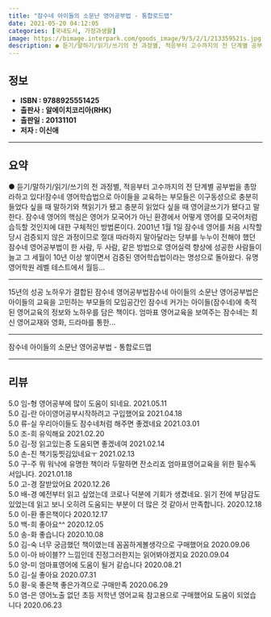 ```yaml
---
title: "잠수네 아이들의 소문난 영어공부법 - 통합로드맵"
date: 2021-05-20 04:12:05
categories: [국내도서, 가정과생활]
image: https://bimage.interpark.com/goods_image/9/5/2/1/213359521s.jpg
description: ● 듣기/말하기/읽기/쓰기의 전 과정별, 적응부터 고수까지의 전 단계별 공부법을 총망라하고 있다!잠수네 영어학습법으로 아이들을 교육하는 부모들은 이구동성으로 충분히 들었다 싶을 때 말하기와 책읽기가 됐고 충분히 읽었다 싶을 때 영어글쓰기가 됐다고 말한다. 잠수네 영어의 핵심은 영어가
---
```


## **정보**

- **ISBN : 9788925551425**
- **출판사 : 알에이치코리아(RHK)**
- **출판일 : 20131101**
- **저자 : 이신애**

------



## **요약**

●  듣기/말하기/읽기/쓰기의 전 과정별, 적응부터 고수까지의 전 단계별 공부법을 총망라하고 있다!잠수네 영어학습법으로 아이들을 교육하는 부모들은 이구동성으로 충분히 들었다 싶을 때 말하기와 책읽기가 됐고 충분히 읽었다 싶을 때 영어글쓰기가 됐다고 말한다. 잠수네 영어의 핵심은 영어가 모국어가 아닌 환경에서 어떻게 영어를 모국어처럼 습득할 것인지에 대한 구체적인 방법론이다. 2001년 1월 1일 잠수네 영어를 처음 시작할 당시 검증되지 않은 과정이므로 절대 따라하지 말아달라는 당부를 누누이 전해야 했던 잠수네 영어공부법이 한 사람, 두 사람, 같은 방법으로 영어실력 향상에 성공한 사람들이 늘고 그 세월이 10년 이상 쌓이면서 검증된 영어학습법이라는 명성으로 돌아왔다. 유명 영어학원 레벨 테스트에서 월등...

------

15년의 성공 노하우가 결합된 잠수네 영어공부법잠수네 아이들의 소문난 영어공부법은 아이들의 교육을 고민하는 부모들의 모임공간인 잠수네 커가는 아이들(잠수네)에 축적된 영어교육의 정보와 노하우를 담은 책이다. 엄마표 영어교육을 보여주는 잠수네는 최신 영어교재와 영화, 드라마를 통한... 

------


잠수네 아이들의 소문난 영어공부법 - 통합로드맵 

------


## **리뷰** 

5.0 임-형 영어공부에 많이 도움이 되네요. 2021.05.11 <br/>5.0 김-란 아이영어공부시작하려고 구입했어요 2021.04.18 <br/>5.0 류-실 우리아이들도 잠수네처럼 해주면 좋겠네요 2021.03.01 <br/>5.0 조-희 유익해요 2021.02.20 <br/>5.0 김-정 읽고있는중 도움되면 좋겠네여 2021.02.14 <br/>5.0 손-진 책기둥찟김있네요ㅜ 2021.02.13 <br/>5.0 구-주 뭐 워낙에 유명한 책이라 두말하면 잔소리죠
엄마표영어교육을 위한 필수독서입니다. 2021.01.18 <br/>5.0 고-경 잘받았어요 2020.12.26 <br/>5.0 배-경 예전부터 읽고 싶었는데 코로나 덕분에 기회가 생겼네요. 읽기 전에 부담감도 있었는데 읽고 보니 오히려 도움되는 부분이 더 많은 것 같아서 만족합니다.  2020.12.18 <br/>5.0 이-환 좋은책이다 2020.12.17 <br/>5.0 백-희 좋아요^^ 2020.12.05 <br/>5.0 송-화 좋습니다 2020.10.08 <br/>5.0 김-숙 너무 궁금했던 책이였는데 꼼꼼하게볼생각으로 구매했어요 2020.09.06 <br/>5.0 이-아 바이블??
느낌인데 진정그러한지는 읽어봐야겠지요 2020.09.04 <br/>5.0 양-미 엄마표영어에 도움이 될거 같습니다 2020.08.21 <br/>5.0 김-실 좋아요 2020.07.31 <br/>5.0 황-욱 좋은책 좋은가격으로 구매만족 2020.06.29 <br/>5.0 염-은 영어노출 없던 초등 저학년 영어교육 참고용으로 구매했어요 도움이 되었습니다 2020.06.23 <br/>